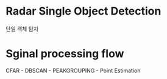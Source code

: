 # Radar Single Object Detection

단일 객체 탐지

# Sginal processing flow
CFAR - DBSCAN - PEAKGROUPING - Point Estimation

# 
